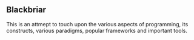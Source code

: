 ## Blackbriar ##

This is an attmept to touch upon the various aspects of programming, its constructs, various paradigms, popular frameworks and important tools.
